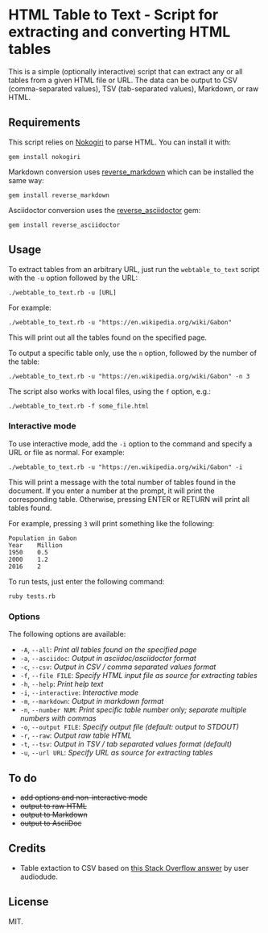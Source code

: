 # HTML Table to Text - Script for extracting and converting HTML tables

This is a simple (optionally interactive) script that can extract any or all tables from a given HTML file or URL. The data can be output to CSV (comma-separated values), TSV (tab-separated values), Markdown, or raw HTML.

## Requirements

This script relies on [Nokogiri](https://nokogiri.org/) to parse HTML. You can install it with:

    gem install nokogiri

Markdown conversion uses [reverse_markdown](https://github.com/xijo/reverse_markdown) which can be installed the same way:

    gem install reverse_markdown

Asciidoctor conversion uses the [reverse_asciidoctor](https://github.com/metanorma/reverse_adoc) gem:

    gem install reverse_asciidoctor

## Usage

To extract tables from an arbitrary URL, just run the `webtable_to_text` script with the `-u` option followed by the URL:

    ./webtable_to_text.rb -u [URL]

For example:

    ./webtable_to_text.rb -u "https://en.wikipedia.org/wiki/Gabon"

This will print out all the tables found on the specified page.

To output a specific table only, use the `n` option, followed by the number of the table:

    ./webtable_to_text.rb -u "https://en.wikipedia.org/wiki/Gabon" -n 3

The script also works with local files, using the `f` option, e.g.:

    ./webtable_to_text.rb -f some_file.html

### Interactive mode

To use interactive mode, add the `-i` option to the command and specify a URL or file as normal. For example:

    ./webtable_to_text.rb -u "https://en.wikipedia.org/wiki/Gabon" -i

This will print a message with the total number of tables found in the document. If you enter a number at the prompt, it will print the corresponding table. Otherwise, pressing ENTER or RETURN will print all tables found.

For example, pressing `3` will print something like the following:

    Population in Gabon
    Year	Million 
    1950	0.5 
    2000	1.2 
    2016	2

To run tests, just enter the following command:

    ruby tests.rb

### Options

The following options are available:

* `-A`, `--all`: _Print all tables found on the specified page_
* `-a`, `--asciidoc`: _Output in asciidoc/asciidoctor format_
* `-c`, `--csv`: _Output in CSV / comma separated values format_
* `-f`, `--file FILE`: _Specify HTML input file as source for extracting tables_
* `-h`, `--help`: _Print help text_
* `-i`, `--interactive`: _Interactive mode_
* `-m`, `--markdown`: _Output in markdown format_
* `-n`, `--number NUM`: _Print specific table number only; separate multiple numbers with commas_
* `-o`, `--output FILE`: _Specify output file (default: output to STDOUT)_
* `-r`, `--raw`: _Output raw table HTML_
* `-t`, `--tsv`: _Output in TSV / tab separated values format (default)_
* `-u`, `--url URL`: _Specify URL as source for extracting tables_

## To do

* ~~add options and non-interactive mode~~
* ~~output to raw HTML~~
* ~~output to Markdown~~
* ~~output to AsciiDoc~~

## Credits

* Table extaction to CSV based on [this Stack Overflow answer](https://stackoverflow.com/a/1403325) by user audiodude.

## License

MIT.
